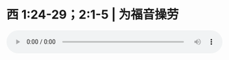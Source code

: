 # 西 1:24-29；2:1-5 | 为福音操劳

<audio style="width: 100%;" preload="false" controls controlslist="nodownload"><source src="//cdn.simai.ml/audio/mp3/old/26397.mp3" type="audio/mpeg">Your browser does not support the audio element.</audio>


